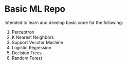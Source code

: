 # Basic ML Repo
Intended to learn and develop basic code for the following:

1. Perceptron
2. K Nearest Neighbors
3. Support Vecctor Machine
4. Logistic Regression
5. Decision Trees
6. Random Forest
